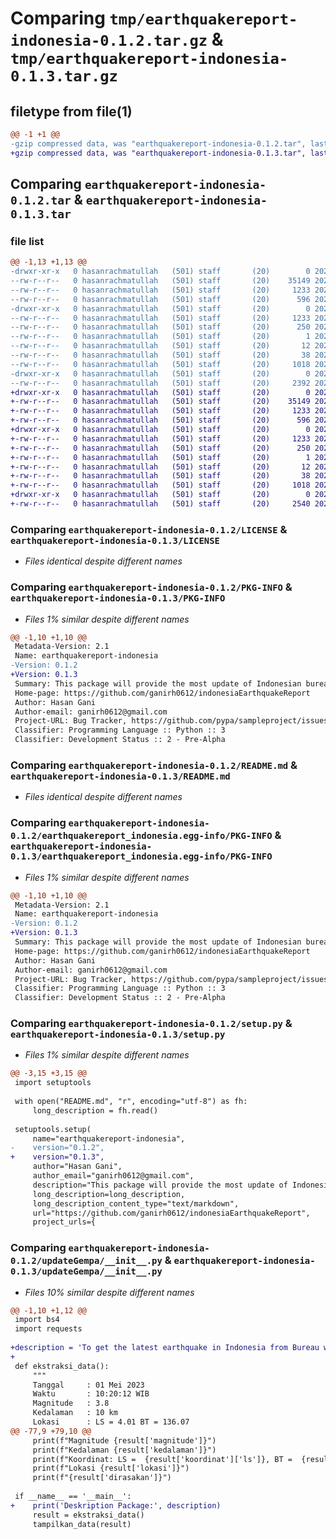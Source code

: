 # Comparing `tmp/earthquakereport-indonesia-0.1.2.tar.gz` & `tmp/earthquakereport-indonesia-0.1.3.tar.gz`

## filetype from file(1)

```diff
@@ -1 +1 @@
-gzip compressed data, was "earthquakereport-indonesia-0.1.2.tar", last modified: Thu May  4 09:26:12 2023, max compression
+gzip compressed data, was "earthquakereport-indonesia-0.1.3.tar", last modified: Fri May  5 09:12:15 2023, max compression
```

## Comparing `earthquakereport-indonesia-0.1.2.tar` & `earthquakereport-indonesia-0.1.3.tar`

### file list

```diff
@@ -1,13 +1,13 @@
-drwxr-xr-x   0 hasanrachmatullah   (501) staff       (20)        0 2023-05-04 09:26:12.165985 earthquakereport-indonesia-0.1.2/
--rw-r--r--   0 hasanrachmatullah   (501) staff       (20)    35149 2023-05-04 09:21:22.000000 earthquakereport-indonesia-0.1.2/LICENSE
--rw-r--r--   0 hasanrachmatullah   (501) staff       (20)     1233 2023-05-04 09:26:12.165684 earthquakereport-indonesia-0.1.2/PKG-INFO
--rw-r--r--   0 hasanrachmatullah   (501) staff       (20)      596 2023-05-04 09:24:44.000000 earthquakereport-indonesia-0.1.2/README.md
-drwxr-xr-x   0 hasanrachmatullah   (501) staff       (20)        0 2023-05-04 09:26:12.164465 earthquakereport-indonesia-0.1.2/earthquakereport_indonesia.egg-info/
--rw-r--r--   0 hasanrachmatullah   (501) staff       (20)     1233 2023-05-04 09:26:12.000000 earthquakereport-indonesia-0.1.2/earthquakereport_indonesia.egg-info/PKG-INFO
--rw-r--r--   0 hasanrachmatullah   (501) staff       (20)      250 2023-05-04 09:26:12.000000 earthquakereport-indonesia-0.1.2/earthquakereport_indonesia.egg-info/SOURCES.txt
--rw-r--r--   0 hasanrachmatullah   (501) staff       (20)        1 2023-05-04 09:26:12.000000 earthquakereport-indonesia-0.1.2/earthquakereport_indonesia.egg-info/dependency_links.txt
--rw-r--r--   0 hasanrachmatullah   (501) staff       (20)       12 2023-05-04 09:26:12.000000 earthquakereport-indonesia-0.1.2/earthquakereport_indonesia.egg-info/top_level.txt
--rw-r--r--   0 hasanrachmatullah   (501) staff       (20)       38 2023-05-04 09:26:12.166107 earthquakereport-indonesia-0.1.2/setup.cfg
--rw-r--r--   0 hasanrachmatullah   (501) staff       (20)     1018 2023-05-04 09:25:39.000000 earthquakereport-indonesia-0.1.2/setup.py
-drwxr-xr-x   0 hasanrachmatullah   (501) staff       (20)        0 2023-05-04 09:26:12.164967 earthquakereport-indonesia-0.1.2/updateGempa/
--rw-r--r--   0 hasanrachmatullah   (501) staff       (20)     2392 2023-05-04 09:21:22.000000 earthquakereport-indonesia-0.1.2/updateGempa/__init__.py
+drwxr-xr-x   0 hasanrachmatullah   (501) staff       (20)        0 2023-05-05 09:12:15.842114 earthquakereport-indonesia-0.1.3/
+-rw-r--r--   0 hasanrachmatullah   (501) staff       (20)    35149 2023-05-04 09:21:22.000000 earthquakereport-indonesia-0.1.3/LICENSE
+-rw-r--r--   0 hasanrachmatullah   (501) staff       (20)     1233 2023-05-05 09:12:15.841737 earthquakereport-indonesia-0.1.3/PKG-INFO
+-rw-r--r--   0 hasanrachmatullah   (501) staff       (20)      596 2023-05-04 09:24:44.000000 earthquakereport-indonesia-0.1.3/README.md
+drwxr-xr-x   0 hasanrachmatullah   (501) staff       (20)        0 2023-05-05 09:12:15.839984 earthquakereport-indonesia-0.1.3/earthquakereport_indonesia.egg-info/
+-rw-r--r--   0 hasanrachmatullah   (501) staff       (20)     1233 2023-05-05 09:12:15.000000 earthquakereport-indonesia-0.1.3/earthquakereport_indonesia.egg-info/PKG-INFO
+-rw-r--r--   0 hasanrachmatullah   (501) staff       (20)      250 2023-05-05 09:12:15.000000 earthquakereport-indonesia-0.1.3/earthquakereport_indonesia.egg-info/SOURCES.txt
+-rw-r--r--   0 hasanrachmatullah   (501) staff       (20)        1 2023-05-05 09:12:15.000000 earthquakereport-indonesia-0.1.3/earthquakereport_indonesia.egg-info/dependency_links.txt
+-rw-r--r--   0 hasanrachmatullah   (501) staff       (20)       12 2023-05-05 09:12:15.000000 earthquakereport-indonesia-0.1.3/earthquakereport_indonesia.egg-info/top_level.txt
+-rw-r--r--   0 hasanrachmatullah   (501) staff       (20)       38 2023-05-05 09:12:15.842225 earthquakereport-indonesia-0.1.3/setup.cfg
+-rw-r--r--   0 hasanrachmatullah   (501) staff       (20)     1018 2023-05-05 07:53:04.000000 earthquakereport-indonesia-0.1.3/setup.py
+drwxr-xr-x   0 hasanrachmatullah   (501) staff       (20)        0 2023-05-05 09:12:15.840650 earthquakereport-indonesia-0.1.3/updateGempa/
+-rw-r--r--   0 hasanrachmatullah   (501) staff       (20)     2540 2023-05-05 07:41:53.000000 earthquakereport-indonesia-0.1.3/updateGempa/__init__.py
```

### Comparing `earthquakereport-indonesia-0.1.2/LICENSE` & `earthquakereport-indonesia-0.1.3/LICENSE`

 * *Files identical despite different names*

### Comparing `earthquakereport-indonesia-0.1.2/PKG-INFO` & `earthquakereport-indonesia-0.1.3/PKG-INFO`

 * *Files 1% similar despite different names*

```diff
@@ -1,10 +1,10 @@
 Metadata-Version: 2.1
 Name: earthquakereport-indonesia
-Version: 0.1.2
+Version: 0.1.3
 Summary: This package will provide the most update of Indonesian bureau of Forecast (BMKG)
 Home-page: https://github.com/ganirh0612/indonesiaEarthquakeReport
 Author: Hasan Gani
 Author-email: ganirh0612@gmail.com
 Project-URL: Bug Tracker, https://github.com/pypa/sampleproject/issues
 Classifier: Programming Language :: Python :: 3
 Classifier: Development Status :: 2 - Pre-Alpha
```

### Comparing `earthquakereport-indonesia-0.1.2/README.md` & `earthquakereport-indonesia-0.1.3/README.md`

 * *Files identical despite different names*

### Comparing `earthquakereport-indonesia-0.1.2/earthquakereport_indonesia.egg-info/PKG-INFO` & `earthquakereport-indonesia-0.1.3/earthquakereport_indonesia.egg-info/PKG-INFO`

 * *Files 1% similar despite different names*

```diff
@@ -1,10 +1,10 @@
 Metadata-Version: 2.1
 Name: earthquakereport-indonesia
-Version: 0.1.2
+Version: 0.1.3
 Summary: This package will provide the most update of Indonesian bureau of Forecast (BMKG)
 Home-page: https://github.com/ganirh0612/indonesiaEarthquakeReport
 Author: Hasan Gani
 Author-email: ganirh0612@gmail.com
 Project-URL: Bug Tracker, https://github.com/pypa/sampleproject/issues
 Classifier: Programming Language :: Python :: 3
 Classifier: Development Status :: 2 - Pre-Alpha
```

### Comparing `earthquakereport-indonesia-0.1.2/setup.py` & `earthquakereport-indonesia-0.1.3/setup.py`

 * *Files 1% similar despite different names*

```diff
@@ -3,15 +3,15 @@
 import setuptools
 
 with open("README.md", "r", encoding="utf-8") as fh:
     long_description = fh.read()
 
 setuptools.setup(
     name="earthquakereport-indonesia",
-    version="0.1.2",
+    version="0.1.3",
     author="Hasan Gani",
     author_email="ganirh0612@gmail.com",
     description="This package will provide the most update of Indonesian bureau of Forecast (BMKG)",
     long_description=long_description,
     long_description_content_type="text/markdown",
     url="https://github.com/ganirh0612/indonesiaEarthquakeReport",
     project_urls={
```

### Comparing `earthquakereport-indonesia-0.1.2/updateGempa/__init__.py` & `earthquakereport-indonesia-0.1.3/updateGempa/__init__.py`

 * *Files 10% similar despite different names*

```diff
@@ -1,10 +1,12 @@
 import bs4
 import requests
 
+description = 'To get the latest earthquake in Indonesia from Bureau website https: www.bmkg.go.id'
+
 def ekstraksi_data():
     """
     Tanggal     : 01 Mei 2023
     Waktu       : 10:20:12 WIB
     Magnitude   : 3.8
     Kedalaman   : 10 km
     Lokasi      : LS = 4.01 BT = 136.07
@@ -77,9 +79,10 @@
     print(f"Magnitude {result['magnitude']}")
     print(f"Kedalaman {result['kedalaman']}")
     print(f"Koordinat: LS =  {result['koordinat']['ls']}, BT =  {result['koordinat']['bt']}")
     print(f"Lokasi {result['lokasi']}")
     print(f"{result['dirasakan']}")
 
 if __name__ == '__main__':
+    print('Deskription Package:', description)
     result = ekstraksi_data()
     tampilkan_data(result)
```

